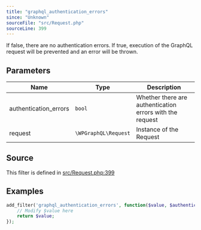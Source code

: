 ```yaml
---
title: "graphql_authentication_errors"
since: "Unknown"
sourceFile: "src/Request.php"
sourceLine: 399
---
```



If false, there are no authentication errors. If true, execution of the
GraphQL request will be prevented and an error will be thrown.

## Parameters

| Name | Type | Description |
|------|------|-------------|
| authentication_errors | `bool` | Whether there are authentication errors with the request |
| request | `\WPGraphQL\Request` | Instance of the Request |




## Source

This filter is defined in [src/Request.php:399](https://github.com/wp-graphql/wp-graphql/blob/develop/src/Request.php#L399)


## Examples

```php
add_filter('graphql_authentication_errors', function($value, $authentication_errors, $request) {
    // Modify $value here
    return $value;
});
```